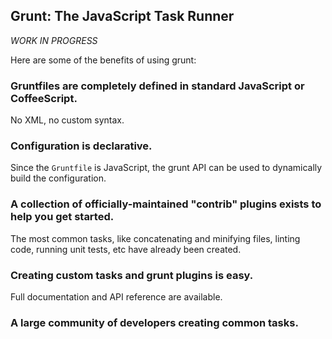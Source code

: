 ## Grunt: The JavaScript Task Runner

_WORK IN PROGRESS_

Here are some of the benefits of using grunt:

### Gruntfiles are completely defined in standard JavaScript or CoffeeScript.
No XML, no custom syntax.

### Configuration is declarative.
Since the `Gruntfile` is JavaScript, the grunt API can be used to dynamically build the configuration.

### A collection of officially-maintained "contrib" plugins exists to help you get started.
The most common tasks, like concatenating and minifying files, linting code, running unit tests, etc have already been created.

### Creating custom tasks and grunt plugins is easy.
Full documentation and API reference are available.

### A large community of developers creating common tasks.